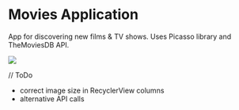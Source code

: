 # Movies Application

App for discovering new films & TV shows. Uses Picasso library and TheMoviesDB API.

![](http://julianrosser.website/images/app_screenshots/movies01.png)

// ToDo
- correct image size in RecyclerView columns
- alternative API calls